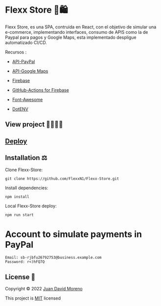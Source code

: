 # Flexx Store 🛒🛍

Flexx Store, es una SPA, contruida en React, con el objetivo de simular una e-commerce, implementando interfaces, consumo de APIS como la de Paypal para pagos y Google Maps, esta implementado despligue automatizado CI/CD.

Recursos :

- [API-PayPal](https://developer.paypal.com/home)

- [API-Google Maps](https://developers.google.com/maps?hl=es-419)

- [Firebase](https://console.firebase.google.com/u/0/?hl=es-419)

- [GitHub-Actions for Firebase](https://github.com/w9jds/firebase-action)

- [Font-Awesome](https://fontawesome.com/)

- [DotENV](https://www.npmjs.com/package/dotenv)

## View project 🚀🙋🏻‍♂️
## [Deploy](https://flexx-store.web.app/)

## Installation ⚖
Clone Flexx-Store:
```
git clone https://github.com/FlexxN1/Flexx-Store.git
 ```

Install dependencies:
```
npm install
```

Local Flexx-Store deploy:
```
npm run start
```


# Account to simulate payments in PayPal
```
Email: sb-rjbfu26792753@business.example.com
Password: r<)hFQ7Q
```

## License 🔐

Copyright © 2022 [Juan David Moreno](https://github.com/FlexxN1)

This project is [MIT](https://choosealicense.com/licenses/mit/) licensed